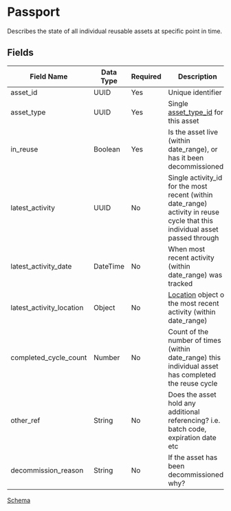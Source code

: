 # Passport

Describes the state of all individual reusable assets at specific point in time.

## Fields

Field Name | Data Type | Required | Description
---------- | --------- | -------- | -----------
asset_id|UUID|Yes|Unique identifier|
asset_type|UUID|Yes|Single [asset_type_id](../3:%20asset_type) for this asset|
in_reuse|Boolean|Yes|Is the asset live (within date_range), or has it been decommissioned?|
latest_activity|UUID|No|Single activity_id for the most recent (within date_range) activity in reuse cycle that this individual asset passed through|
latest_activity_date|DateTime|No|When most recent activity (within date_range) was tracked|
latest_activity_location|Object|No|[Location](../5:%20passport_history#location) object of the most recent activity (within date_range)|
completed_cycle_count|Number|No|Count of the number of times (within date_range) this individual asset has completed the reuse cycle|
other_ref|String|No|Does the asset hold any additional referencing? i.e. batch code, expiration date etc|
decommission_reason|String|No|If the asset has been decommissioned, why?|


[Schema](../../schema/passport.schema.json)